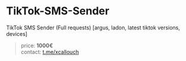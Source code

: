 # TikTok-SMS-Sender
TikTok SMS Sender (Full requests) [argus, ladon, latest tiktok versions, devices]

> price: **1000€**  
> contact: [t.me/xcallouch](https://t.me/xcallouch)
